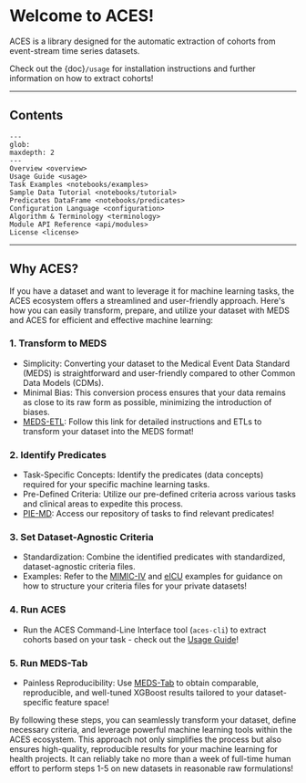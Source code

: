 # Welcome to ACES!

ACES is a library designed for the automatic extraction of cohorts from event-stream time series datasets.

Check out the {doc}`/usage` for installation instructions and further information on how to extract cohorts!

______________________________________________________________________

## Contents

```{toctree}
---
glob:
maxdepth: 2
---
Overview <overview>
Usage Guide <usage>
Task Examples <notebooks/examples>
Sample Data Tutorial <notebooks/tutorial>
Predicates DataFrame <notebooks/predicates>
Configuration Language <configuration>
Algorithm & Terminology <terminology>
Module API Reference <api/modules>
License <license>
```

______________________________________________________________________

## Why ACES?

If you have a dataset and want to leverage it for machine learning tasks, the ACES ecosystem offers a streamlined and user-friendly approach. Here's how you can easily transform, prepare, and utilize your dataset with MEDS and ACES for efficient and effective machine learning:

### 1. Transform to MEDS

- Simplicity: Converting your dataset to the Medical Event Data Standard (MEDS) is straightforward and user-friendly compared to other Common Data Models (CDMs).
- Minimal Bias: This conversion process ensures that your data remains as close to its raw form as possible, minimizing the introduction of biases.
- [MEDS-ETL](https://github.com/Medical-Event-Data-Standard/meds_etl): Follow this link for detailed instructions and ETLs to transform your dataset into the MEDS format!

### 2. Identify Predicates

- Task-Specific Concepts: Identify the predicates (data concepts) required for your specific machine learning tasks.
- Pre-Defined Criteria: Utilize our pre-defined criteria across various tasks and clinical areas to expedite this process.
- [PIE-MD](https://github.com/mmcdermott/PIE_MD/tree/main/tasks/criteria): Access our repository of tasks to find relevant predicates!

### 3. Set Dataset-Agnostic Criteria

- Standardization: Combine the identified predicates with standardized, dataset-agnostic criteria files.
- Examples: Refer to the [MIMIC-IV](https://github.com/mmcdermott/PIE_MD/tree/main/tasks/MIMIC-IV) and [eICU](https://github.com/mmcdermott/PIE_MD/tree/main/tasks/eICU) examples for guidance on how to structure your criteria files for your private datasets!

### 4. Run ACES

- Run the ACES Command-Line Interface tool (`aces-cli`) to extract cohorts based on your task - check out the [Usage Guide](https://eventstreamaces.readthedocs.io/en/latest/usage.html)!

### 5. Run MEDS-Tab

- Painless Reproducibility: Use [MEDS-Tab](https://github.com/mmcdermott/MEDS_TAB_MIMIC_IV/tree/main/tasks) to obtain comparable, reproducible, and well-tuned XGBoost results tailored to your dataset-specific feature space!

By following these steps, you can seamlessly transform your dataset, define necessary criteria, and leverage powerful machine learning tools within the ACES ecosystem. This approach not only simplifies the process but also ensures high-quality, reproducible results for your machine learning for health projects. It can reliably take no more than a week of full-time human effort to perform steps 1-5 on new datasets in reasonable raw formulations!

